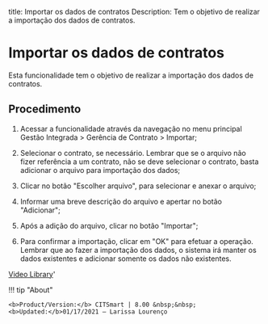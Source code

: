 title: Importar os dados de contratos
Description: Tem o objetivo de realizar a importação dos dados de contratos.
# Importar os dados de contratos
Esta funcionalidade tem o objetivo de realizar a importação dos dados de contratos.

Procedimento
------------

1.  Acessar a funcionalidade através da navegação no menu principal Gestão
    Integrada \> Gerência de Contrato \> Importar;

2.  Selecionar o contrato, se necessário. Lembrar que se o arquivo não fizer
    referência a um contrato, não se deve selecionar o contrato, basta adicionar
    o arquivo para importação dos dados;

3.  Clicar no botão "Escolher arquivo", para selecionar e anexar o arquivo;

4.  Informar uma breve descrição do arquivo e apertar no botão "Adicionar";

5.  Após a adição do arquivo, clicar no botão "Importar";

6.  Para confirmar a importação, clicar em "OK" para efetuar a operação. Lembrar
    que ao fazer a importação dos dados, o sistema irá manter os dados
    existentes e adicionar somente os dados não existentes.

<i class='fa fa-youtube-play  fa-2x' style='color:#97ce17;vertical-align: middle;'> </i> [Video Library](https://www.youtube.com/playlist?list=PLB5qK2uzf2RNUc7XoNAAOyo3Ex5fKM2db)'

!!! tip "About"

    <b>Product/Version:</b> CITSmart | 8.00 &nbsp;&nbsp;
    <b>Updated:</b>01/17/2021 – Larissa Lourenço
